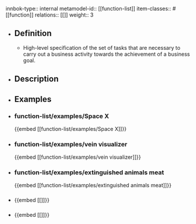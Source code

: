 innbok-type:: internal
metamodel-id:: [[function-list]]
item-classes:: #[[function]]
relations:: [[]]
weight:: 3

- ## Definition
  - High-level specification of the set of tasks that are necessary to carry out a business activity towards the achievement of a business goal.
- ## Description
- ## Examples
- ### function-list/examples/Space X
  {{embed [[function-list/examples/Space X]]}}
- ### function-list/examples/vein visualizer
  {{embed [[function-list/examples/vein visualizer]]}}
- ### function-list/examples/extinguished animals meat
  {{embed [[function-list/examples/extinguished animals meat]]}}
- ### 
  {{embed [[]]}}
- ### 
  {{embed [[]]}}


